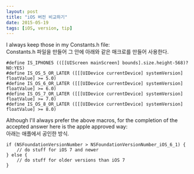 ```yaml
---
layout: post
title: "iOS 버전 비교하기"
date: 2015-05-19
tags: [iOS, version, tip]
---
```


I always keep those in my Constants.h file:
<br>
Constants.h 파일을 만들어 그 안에 아래와 같은 매크로를 만들어 사용한다.

```objc
#define IS_IPHONE5 (([[UIScreen mainScreen] bounds].size.height-568)?NO:YES)
#define IS_OS_5_OR_LATER ([[[UIDevice currentDevice] systemVersion] floatValue] >= 5.0)
#define IS_OS_6_OR_LATER ([[[UIDevice currentDevice] systemVersion] floatValue] >= 6.0)
#define IS_OS_7_OR_LATER ([[[UIDevice currentDevice] systemVersion] floatValue] >= 7.0)
#define IS_OS_8_OR_LATER ([[[UIDevice currentDevice] systemVersion] floatValue] >= 8.0)
```

Although I'll always prefer the above macros, for the completion of the accepted answer here is the apple approved way:
<br>
아래는 애플에서 공인한 방식.

```objc
if (NSFoundationVersionNumber > NSFoundationVersionNumber_iOS_6_1) {
    // do stuff for iOS 7 and newer
} else {
    // do stuff for older versions than iOS 7
}
```
